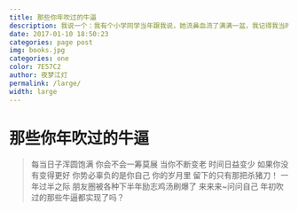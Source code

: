 ```yaml
---  
title: 那些你年吹过的牛逼  
description: 我说一个：我有个小学同学当年跟我说，她流鼻血流了满满一盆，我记得我当时回答她说：你这么牛！（现在想想，她流了一盆鼻血居然没死！） 
date: 2017-01-10 18:50:23  
categories: page post  
img: books.jpg 
categories: one
color: 7E57C2  
author: 夜梦江灯  
permalink: /large/  
width: large  
---  
```


<h1>那些你年吹过的牛逼</h1> 
<blockquote>
每当日子浑圆饱满  
你会不会一筹莫展  
当你不断变老  
时间日益变少  
如果你没有变得更好  
你势必辜负的是你自己  
你的岁月里  
留下的只有那把杀猪刀！  
一年过半之际  
朋友圈被各种下半年励志鸡汤刷爆了  
来来来~问问自己  
年初吹过的那些牛逼都实现了吗？
</blockquote> 



<style>
.page-container {max-width: 1000px}
</style>
